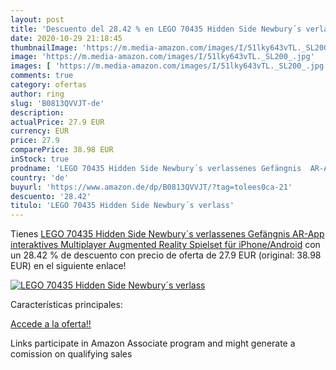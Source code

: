 ```yaml
---
layout: post
title: 'Descuento del 28.42 % en LEGO 70435 Hidden Side Newbury´s verlass'
date: 2020-10-29 21:18:45
thumbnailImage: 'https://m.media-amazon.com/images/I/51lky643vTL._SL200_.jpg'
image: 'https://m.media-amazon.com/images/I/51lky643vTL._SL200_.jpg'
images: [ 'https://m.media-amazon.com/images/I/51lky643vTL._SL200_.jpg' ]
comments: true
category: ofertas
author: ring
slug: 'B0813QVVJT-de'
description:
actualPrice: 27.9 EUR
currency: EUR
price: 27.9
comparePrice: 38.98 EUR
inStock: true
prodname: 'LEGO 70435 Hidden Side Newbury´s verlassenes Gefängnis  AR-App  interaktives Multiplayer Augmented Reality Spielset für iPhone/Android'
country: 'de'
buyurl: 'https://www.amazon.de/dp/B0813QVVJT/?tag=tolees0ca-21'
descuento: '28.42'
titulo: 'LEGO 70435 Hidden Side Newbury´s verlass'
---
```


Tienes [LEGO 70435 Hidden Side Newbury´s verlassenes Gefängnis  AR-App  interaktives Multiplayer Augmented Reality Spielset für iPhone/Android](https://www.amazon.de/dp/B0813QVVJT/?tag=tolees0ca-21) con un 28.42 % de descuento con precio de oferta de 27.9 EUR (original: 38.98 EUR) en el siguiente enlace!

[![LEGO 70435 Hidden Side Newbury´s verlass](https://m.media-amazon.com/images/I/51lky643vTL._SL200_.jpg)](https://www.amazon.de/dp/B0813QVVJT/?tag=tolees0ca-21)

Características principales:


[Accede a la oferta!!](https://www.amazon.de/dp/B0813QVVJT/?tag=tolees0ca-21)

Links participate in Amazon Associate program and might generate a comission on qualifying sales


